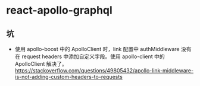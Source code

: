 # react-apollo-graphql

## 坑

* 使用 apollo-boost 中的 ApolloClient 时，link 配置中 authMiddleware 没有在 request headers 中添加自定义字段。使用 apollo-client 中的 ApolloClient 解决了。
  https://stackoverflow.com/questions/49805432/apollo-link-middleware-is-not-adding-custom-headers-to-requests
